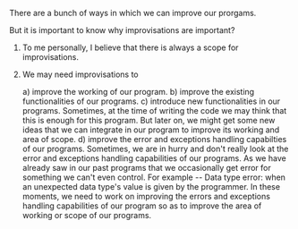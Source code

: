 There are a bunch of ways in which we can improve our prorgams.

But it is important to know why improvisations are important?
01. To me personally, I believe that there is always a scope for improvisations.
02. We may need improvisations to 
    
    a) improve the working of our program.
    b) improve the existing functionalities of our programs.
    c) introduce new functionalities in our programs.
        Sometimes, at the time of writing the code we may think that this is enough for this program. But later on, we might get some new ideas that we can integrate in our program to improve its working and area of scope.
    d) improve the error and exceptions handling capabilties of our programs.
        Sometimes, we are in hurry and don't really look at the error and exceptions handling capabilities of our programs. As we have already saw in our past programs that we occasionally get error for something we can't even control. For example -- Data type error: when an unexpected data type's value is given by the programmer.
        In these moments, we need to work on improving the errors and exceptions handling capabilities of our program so as to improve the area of working or scope of our programs.
